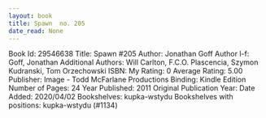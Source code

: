 ```yaml
---
layout: book
title: Spawn  no. 205
date_read: None
---
```


Book Id: 29546638
Title: Spawn #205
Author: Jonathan Goff
Author l-f: Goff, Jonathan
Additional Authors: Will Carlton, F.C.O. Plascencia, Szymon Kudranski, Tom Orzechowski
ISBN: 
My Rating: 0
Average Rating: 5.00
Publisher: Image - Todd McFarlane Productions
Binding: Kindle Edition
Number of Pages: 24
Year Published: 2011
Original Publication Year: 
Date Added: 2020/04/02
Bookshelves: kupka-wstydu
Bookshelves with positions: kupka-wstydu (#1134)

